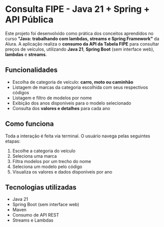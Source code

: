 # Consulta FIPE - Java 21 + Spring + API Pública

Este projeto foi desenvolvido como prática dos conceitos aprendidos no curso **"Java: trabalhando com lambdas, streams e Spring Framework"** da Alura. A aplicação realiza o **consumo da API da Tabela FIPE** para consultar preços de veículos, utilizando **Java 21**, **Spring Boot** (sem interface web), **lambdas** e **streams**.

## Funcionalidades

- Escolha de categoria de veículo: **carro, moto ou caminhão**
- Listagem de marcas da categoria escolhida com seus respectivos códigos
- Listagem e filtro de modelos por nome
- Exibição dos anos disponíveis para o modelo selecionado
- Consulta dos **valores e detalhes** para cada ano

## Como funciona

Toda a interação é feita via terminal. O usuário navega pelas seguintes etapas:
1. Escolhe a categoria do veículo
2. Seleciona uma marca
3. Filtra modelos por um trecho do nome
4. Seleciona um modelo pelo código
5. Visualiza os valores e dados disponíveis por ano

## Tecnologias utilizadas

- Java 21
- Spring Boot (sem interface web)
- Maven
- Consumo de API REST
- Streams e Lambdas
